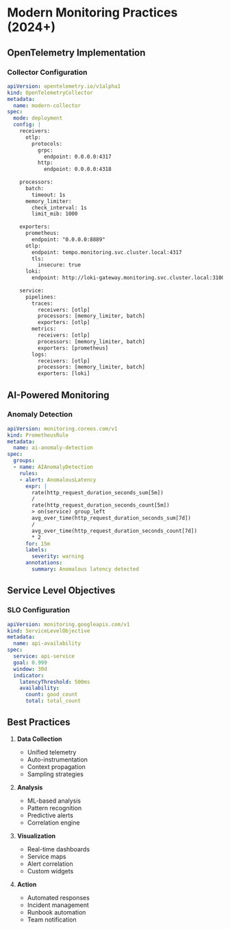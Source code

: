 # Modern Monitoring Practices (2024+)

## OpenTelemetry Implementation

### Collector Configuration
```yaml
apiVersion: opentelemetry.io/v1alpha1
kind: OpenTelemetryCollector
metadata:
  name: modern-collector
spec:
  mode: deployment
  config: |
    receivers:
      otlp:
        protocols:
          grpc:
            endpoint: 0.0.0.0:4317
          http:
            endpoint: 0.0.0.0:4318
            
    processors:
      batch:
        timeout: 1s
      memory_limiter:
        check_interval: 1s
        limit_mib: 1000
      
    exporters:
      prometheus:
        endpoint: "0.0.0.0:8889"
      otlp:
        endpoint: tempo.monitoring.svc.cluster.local:4317
        tls:
          insecure: true
      loki:
        endpoint: http://loki-gateway.monitoring.svc.cluster.local:3100/loki/api/v1/push
        
    service:
      pipelines:
        traces:
          receivers: [otlp]
          processors: [memory_limiter, batch]
          exporters: [otlp]
        metrics:
          receivers: [otlp]
          processors: [memory_limiter, batch]
          exporters: [prometheus]
        logs:
          receivers: [otlp]
          processors: [memory_limiter, batch]
          exporters: [loki]
```

## AI-Powered Monitoring

### Anomaly Detection
```yaml
apiVersion: monitoring.coreos.com/v1
kind: PrometheusRule
metadata:
  name: ai-anomaly-detection
spec:
  groups:
  - name: AIAnomalyDetection
    rules:
    - alert: AnomalousLatency
      expr: |
        rate(http_request_duration_seconds_sum[5m])
        / 
        rate(http_request_duration_seconds_count[5m])
        > on(service) group_left
        avg_over_time(http_request_duration_seconds_sum[7d])
        /
        avg_over_time(http_request_duration_seconds_count[7d])
        * 2
      for: 15m
      labels:
        severity: warning
      annotations:
        summary: Anomalous latency detected
```

## Service Level Objectives

### SLO Configuration
```yaml
apiVersion: monitoring.googleapis.com/v1
kind: ServiceLevelObjective
metadata:
  name: api-availability
spec:
  service: api-service
  goal: 0.999
  window: 30d
  indicator:
    latencyThreshold: 500ms
    availability:
      count: good_count
      total: total_count
```

## Best Practices

1. **Data Collection**
   - Unified telemetry
   - Auto-instrumentation
   - Context propagation
   - Sampling strategies

2. **Analysis**
   - ML-based analysis
   - Pattern recognition
   - Predictive alerts
   - Correlation engine

3. **Visualization**
   - Real-time dashboards
   - Service maps
   - Alert correlation
   - Custom widgets

4. **Action**
   - Automated responses
   - Incident management
   - Runbook automation
   - Team notification